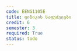 ```yaml
---
code: EENG1105E
title: ფიზიკის საფუძვლები
credit: 6
semester: 3
required: True
status: todo
---
```


